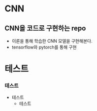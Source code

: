 # CNN

## CNN을 코드로 구현하는 repo
- 이론을 통해 학습한 CNN 모델을 구현해본다.
- tensorflow와 pytorch를 통해 구현

# 테스트
### 테스트
- 테스트
    - 테스트
